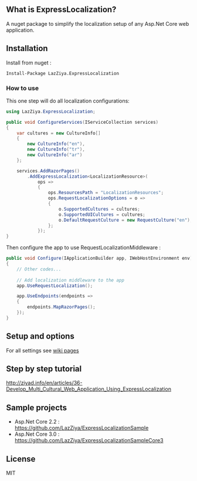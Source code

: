 ## What is ExpressLocalization? 
A nuget package to simplify the localization setup of any Asp.Net Core web application.

## Installation
Install from nuget :
````
Install-Package LazZiya.ExpressLocalization
````

### How to use
This one step will do all localization configurations:
````cs
using LazZiya.ExpressLocalization;

public void ConfigureServices(IServiceCollection services)
{    
    var cultures = new CultureInfo[]
    {
        new CultureInfo("en"),
        new CultureInfo("tr"),
        new CultureInfo("ar")
    };

    services.AddRazorPages()
        .AddExpressLocalization<LocalizationResource>(
            ops =>
            {
                ops.ResourcesPath = "LocalizationResources";
                ops.RequestLocalizationOptions = o =>
                {
                    o.SupportedCultures = cultures;
                    o.SupportedUICultures = cultures;
                    o.DefaultRequestCulture = new RequestCulture("en");
                };
            });
}
````

Then configure the app to use RequestLocalizationMiddleware :
````cs
public void Configure(IApplicationBuilder app, IWebHostEnvironment env)
{
    // Other codes...
    
    // Add localization middleware to the app
    app.UseRequestLocalization();

    app.UseEndpoints(endpoints =>
    {
        endpoints.MapRazorPages();
    });
}
````

## Setup and options
For all settings see [wiki pages](https://github.com/LazZiya.ExpressLocalization/wiki)

## Step by step tutorial 
http://ziyad.info/en/articles/36-Develop_Multi_Cultural_Web_Application_Using_ExpressLocalization

## Sample projects
 * Asp.Net Core 2.2 : https://github.com/LazZiya/ExpressLocalizationSample
 * Asp.Net Core 3.0 : https://github.com/LazZiya/ExpressLocalizationSampleCore3

## License
MIT
